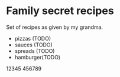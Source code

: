 # Family secret recipes

Set of recipes as given by my grandma.

* pizzas (TODO)
* sauces (TODO)
* spreads (TODO)
* hamburger(TODO)





12345
456789

